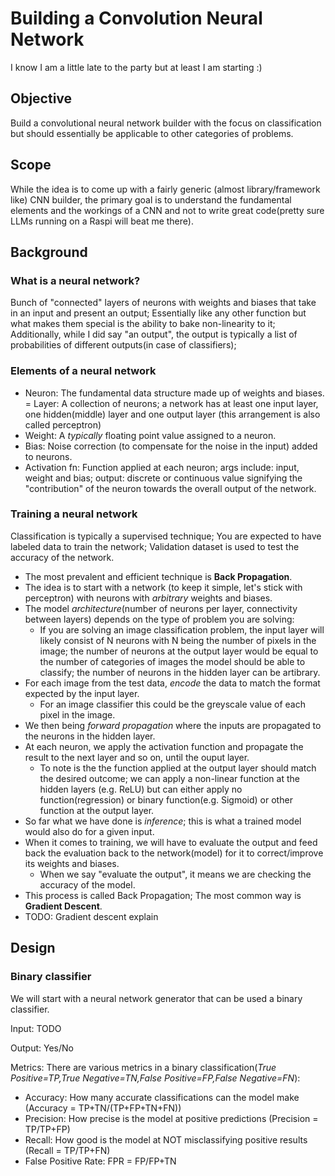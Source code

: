 # Building a Convolution Neural Network

I know I am a little late to the party but at least I am starting :)

## Objective

Build a convolutional neural network builder with the focus on classification but should essentially be applicable
to other categories of problems.

## Scope

While the idea is to come up with a fairly generic (almost library/framework like) CNN builder,
the primary goal is to understand the fundamental elements and the workings of a CNN
and not to write great code(pretty sure LLMs running on a Raspi will beat me there).

## Background

### What is a neural network?

Bunch of "connected" layers of neurons with weights and biases that take in an input and present an output;
Essentially like any other function but what makes them special is the ability to bake non-linearity to it;
Additionally, while I did say "an output", the output is typically a list of probabilities of different outputs(in case of classifiers);

### Elements of a neural network

- Neuron: The fundamental data structure made up of weights and biases.
= Layer: A collection of neurons; a network has at least one input layer, one hidden(middle) layer and one output layer (this arrangement is also called perceptron)
- Weight: A _typically_ floating point value assigned to a neuron.
- Bias: Noise correction (to compensate for the noise in the input) added to neurons.
- Activation fn: Function applied at each neuron; args include: input, weight and bias; output: discrete or continuous value signifying the "contribution" of the neuron towards the overall output of the network.

### Training a neural network

Classification is typically a supervised technique; You are expected to have labeled data to train the network;
Validation dataset is used to test the accuracy of the network.

- The most prevalent and efficient technique is **Back Propagation**.
- The idea is to start with a network (to keep it simple, let's stick with perceptron) with neurons with _arbitrary_ weights and biases.
- The model _architecture_(number of neurons per layer, connectivity between layers) depends on the type of problem you are solving:
  - If you are solving an image classification problem, the input layer will likely consist of N neurons with N being the number of pixels in the image; the number of neurons at the output layer would be equal to the number of categories of images the model should be able to classify; the number of neurons in the hidden layer can be artibrary.
- For each image from the test data, _encode_ the data to match the format expected by the input layer.
  - For an image classifier this could be the greyscale value of each pixel in the image.
- We then being _forward propagation_ where the inputs are propagated to the neurons in the hidden layer.
- At each neuron, we apply the activation function and propagate the result to the next layer and so on, until the ouput layer.
  - To note is the the function applied at the output layer should match the desired outcome; we can apply a non-linear function at the hidden layers (e.g. ReLU) but can either apply no function(regression) or binary function(e.g. Sigmoid) or other function at the output layer.
- So far what we have done is _inference_; this is what a trained model would also do for a given input.
- When it comes to training, we will have to evaluate the output and feed back the evaluation back to the network(model) for it to correct/improve its weights and biases.
  - When we say "evaluate the output", it means we are checking the accuracy of the model.
- This process is called Back Propagation; The most common way is **Gradient Descent**.
- TODO: Gradient descent explain

## Design

### Binary classifier

We will start with a neural network generator that can be used a binary classifier.

Input: TODO

Output: Yes/No

Metrics:
There are various metrics in a binary classification(_True Positive=TP,True Negative=TN,False Positive=FP,False Negative=FN_):

- Accuracy: How many accurate classifications can the model make (Accuracy = TP+TN/(TP+FP+TN+FN))
- Precision: How precise is the model at positive predictions (Precision = TP/TP+FP)
- Recall: How good is the model at NOT misclassifying positive results (Recall = TP/TP+FN)
- False Positive Rate: FPR = FP/FP+TN
